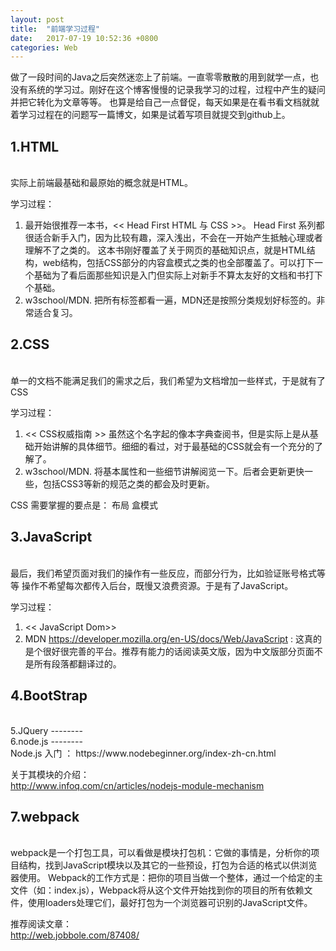 ```yaml
---
layout: post
title:  "前端学习过程"
date:   2017-07-19 10:52:36 +0800
categories: Web
---
```


做了一段时间的Java之后突然迷恋上了前端。一直零零散散的用到就学一点，也没有系统的学习过。刚好在这个博客慢慢的记录我学习的过程，过程中产生的疑问并把它转化为文章等等。
也算是给自己一点督促，每天如果是在看书看文档就就着学习过程在的问题写一篇博文，如果是试着写项目就提交到github上。

1.HTML  
-----   
<br/>
实际上前端最基础和最原始的概念就是HTML。

学习过程：

1. 最开始很推荐一本书，<< Head First HTML 与 CSS >>。 Head First 系列都很适合新手入门，因为比较有趣，深入浅出，不会在一开始产生抵触心理或者理解不了之类的。
这本书刚好覆盖了关于网页的基础知识点，就是HTML结构，web结构，包括CSS部分的内容盒模式之类的也全部覆盖了。可以打下一个基础为了看后面那些知识是入门但实际上对新手不算太友好的文档和书打下个基础。  
2. w3school/MDN. 把所有标签都看一遍，MDN还是按照分类规划好标签的。非常适合复习。


2.CSS  
-------  
 <br/> 
单一的文档不能满足我们的需求之后，我们希望为文档增加一些样式，于是就有了CSS

学习过程：  

1. << CSS权威指南 >> 虽然这个名字起的像本字典查阅书，但是实际上是从基础开始讲解的具体细节。细细的看过，对于最基础的CSS就会有一个充分的了解了。  
2. w3school/MDN. 将基本属性和一些细节讲解阅览一下。后者会更新更快一些，包括CSS3等新的规范之类的都会及时更新。

CSS 需要掌握的要点是：
布局 盒模式 

3.JavaScript  
----
<br/>
最后，我们希望页面对我们的操作有一些反应，而部分行为，比如验证账号格式等等 操作不希望每次都传入后台，既慢又浪费资源。于是有了JavaScript。

学习过程：

1. << JavaScript Dom>>
2. MDN  https://developer.mozilla.org/en-US/docs/Web/JavaScript : 这真的是个很好很完善的平台。推荐有能力的话阅读英文版，因为中文版部分页面不是所有段落都翻译过的。


4.BootStrap  
--------
<br/>
5.JQuery  
--------
<br/>
6.node.js  
--------
<br/>
Node.js 入门 ：  
https://www.nodebeginner.org/index-zh-cn.html

关于其模块的介绍：  
http://www.infoq.com/cn/articles/nodejs-module-mechanism


7.webpack  
---------
<br/>
webpack是一个打包工具，可以看做是模块打包机：它做的事情是，分析你的项目结构，找到JavaScript模块以及其它的一些预设，打包为合适的格式以供浏览器使用。  
Webpack的工作方式是：把你的项目当做一个整体，通过一个给定的主文件（如：index.js），Webpack将从这个文件开始找到你的项目的所有依赖文件，使用loaders处理它们，最好打包为一个浏览器可识别的JavaScript文件。  

推荐阅读文章：  
http://web.jobbole.com/87408/